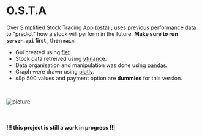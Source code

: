 # O.S.T.A

Over Simplified Stock Trading App (osta) , uses previous performance data to "predict" how a stock will perform in the future.
**Make sure to run `server.api` first , then `main`.**
- Gui created using [flet](https://flet.dev/)
- Stock data retreived using [yfinance](https://pypi.org/project/yfinance/).
- Data organisation and manipulation was done using [pandas](https://pandas.pydata.org/).
- Graph were drawn using [plotly](https://plotly.com/).
- s&p 500 values and payment option are **dummies** for this version.
<br>

![picture](https://user-images.githubusercontent.com/72461398/210205638-fd184fab-dfa2-4c5d-83ec-cfc1ead8e284.jpg)

<br>

 #### !!!  this project is still a work in progress  !!!

